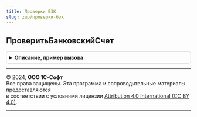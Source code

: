 ```yaml
---
title: Проверки БЗК
slug: zup/проверки-бзк
---
```



## ПроверитьБанковскийСчет
<details style="margin: 1em 0; padding: 0.5em; border: 1px solid #ccc; border-radius: 6px;">

<summary style="font-weight: bold; cursor: pointer;">Описание, пример вызова</summary>

```bsl

// Проверяет номер банковского счета на соответствие реквизитам выбранного банка.
//   Предназначена для вызова из процедуры ОбработкаПроверкиЗаполнения справочника банковских счетов.
//
// Параметры:
//   Объект - СправочникОбъект.БанковскиеСчетаКонтрагентов
//   ИмяРеквизитаНомерСчета - Строка
//   ИмяРеквизитаБанк - Строка
//   Отказ - Булево
//
Процедура ПроверитьБанковскийСчет(Объект, ИмяРеквизитаНомерСчета, ИмяРеквизитаБанк, Отказ = Неопределено) Экспорт
```

Пример вызова
```bsl
ПроверкиБЗК.ПроверитьБанковскийСчет(Объект, ИмяРеквизитаНомерСчета, ИмяРеквизитаБанк, Отказ);
```
</details>

---

© 2024, **ООО 1С-Софт**  
Все права защищены. Эта программа и сопроводительные материалы предоставляются  
в соответствии с условиями лицензии [Attribution 4.0 International (CC BY 4.0)](https://creativecommons.org/licenses/by/4.0/legalcode).

---
